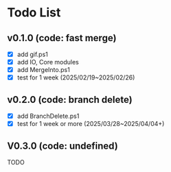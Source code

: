 # Todo List

## v0.1.0 (code: fast merge)

- [x] add gif.ps1
- [x] add IO, Core modules
- [x] add MergeInto.ps1
- [x] test for 1 week (2025/02/19~2025/02/26)

## v0.2.0 (code: branch delete)

- [x] add BranchDelete.ps1
- [x] test for 1 week or more (2025/03/28~2025/04/04+)

## V0.3.0 (code: undefined)

TODO
